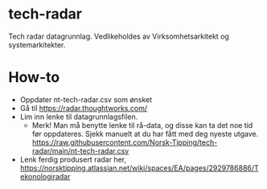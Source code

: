 # tech-radar
Tech radar datagrunnlag. Vedlikeholdes av Virksomhetsarkitekt og systemarkitekter.

# How-to
- Oppdater nt-tech-radar.csv som ønsket
- Gå til https://radar.thoughtworks.com/
- Lim inn lenke til datagrunnlagsfilen.
   - Merk! Man må benytte lenke til rå-data, og disse kan ta det noe tid før oppdateres. Sjekk manuelt at du har fått med deg nyeste utgave. https://raw.githubusercontent.com/Norsk-Tipping/tech-radar/main/nt-tech-radar.csv
- Lenk ferdig produsert radar her, https://norsktipping.atlassian.net/wiki/spaces/EA/pages/2929786886/Tekonologiradar
